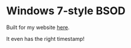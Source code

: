 # Windows 7-style BSOD
Built for my website [here](https://dynamyc.me).

It even has the right timestamp!